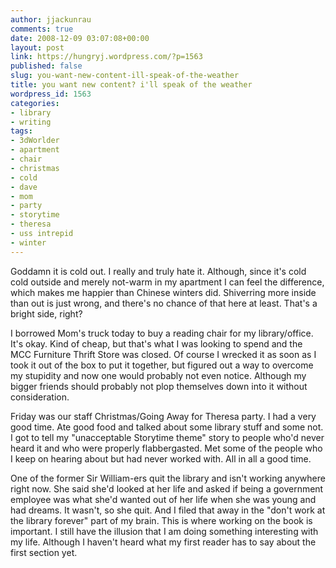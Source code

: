 ```yaml
---
author: jjackunrau
comments: true
date: 2008-12-09 03:07:08+00:00
layout: post
link: https://hungryj.wordpress.com/?p=1563
published: false
slug: you-want-new-content-ill-speak-of-the-weather
title: you want new content? i'll speak of the weather
wordpress_id: 1563
categories:
- library
- writing
tags:
- 3dWorlder
- apartment
- chair
- christmas
- cold
- dave
- mom
- party
- storytime
- theresa
- uss intrepid
- winter
---
```


Goddamn it is cold out. I really and truly hate it. Although, since it's cold cold outside and merely not-warm in my apartment I can feel the difference, which makes me happier than Chinese winters did. Shiverring more inside than out is just wrong, and there's no chance of that here at least. That's a bright side, right?

I borrowed Mom's truck today to buy a reading chair for my library/office. It's okay. Kind of cheap, but that's what I was looking to spend and the MCC Furniture Thrift Store was closed. Of course I wrecked it as soon as I took it out of the box to put it together, but figured out a way to overcome my stupidity and now one would probably not even notice. Although my bigger friends should probably not plop themselves down into it without consideration.

Friday was our staff Christmas/Going Away for Theresa party. I had a very good time. Ate good food and talked about some library stuff and some not. I got to tell my "unacceptable Storytime theme" story to people who'd never heard it and who were properly flabbergasted. Met some of the people who I keep on hearing about but had never worked with. All in all a good time.

One of the former Sir William-ers quit the library and isn't working anywhere right now. She said she'd looked at her life and asked if being a government employee was what she'd wanted out of her life when she was young and had dreams. It wasn't, so she quit. And I filed that away in the "don't work at the library forever" part of my brain. This is where working on the book is important. I still have the illusion that I am doing something interesting with my life. Although I haven't heard what my first reader has to say about the first section yet.
